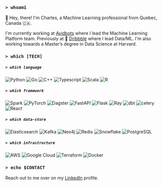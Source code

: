 ### `> whoami`

👋 Hey, there! I'm Charles, a Machine Learning professional from Quebec, Canada 🇨🇦. 

I'm currently working at [Avidbots](https://avidbots.com) where I lead the Machine Learning Platform team. Previously at 🏀 [Dribbble](https://dribbble.com) where I lead Data/ML. I'm also working towards a Master’s degree in Data Science
at Harvard.

### `> which [TECH]`

##### `> which language`

![Python](https://img.shields.io/badge/python-3670A0?style=flat&logo=python&logoColor=white)
![Go](https://img.shields.io/badge/go-%2300ADD8.svg?style=flat&logo=go&logoColor=white)
![C++](https://img.shields.io/badge/C++-00599C?style=flat&logo=c%2B%2B&logoColor=white)
![Typescript](https://img.shields.io/badge/typescript-007acc.svg?style=flat&logo=typescript&logoColor=white)
![Scala](https://img.shields.io/badge/scala-%23DC322F.svg?style=flat&logo=scala&logoColor=white)
![R](https://img.shields.io/badge/r-%23276DC3.svg?style=flat&logo=r&logoColor=white)

##### `> which framework`

![Spark](https://img.shields.io/badge/spark-E25A1C.svg?style=flat&logo=apachespark&logoColor=white)
![PyTorch](https://img.shields.io/badge/pytorch-EE4C2C.svg?style=flat&logo=PyTorch&logoColor=white)
![Dagster](https://img.shields.io/badge/dagster-4F43DD.svg?style=flat&logoColor=white)
![FastAPI](https://img.shields.io/badge/flastapi-%23000.svg?style=flat&logo=fastapi&logoColor=white)
![Flask](https://img.shields.io/badge/flask-%23000.svg?style=flat&logo=flask&logoColor=white)
![Ray](https://img.shields.io/badge/ray-028CF0.svg?style=flat&logo=ray&logoColor=white)
![dbt](https://img.shields.io/badge/dbt-FF694B.svg?style=flat&logo=dbt&logoColor=white)
![celery](https://img.shields.io/badge/celery-37814A.svg?style=flat&logo=celery&logoColor=white)
![React](https://img.shields.io/badge/react-61DBFB.svg?style=flat&logo=react&logoColor=white)

##### `> which data-store`

![Elasticsearch](https://img.shields.io/badge/elasticsearch-005571.svg?style=flat&logo=elasticsearch&logoColor=white)
![Kafka](https://img.shields.io/badge/kafka-231F20.svg?style=flat&logo=apachekafka&logoColor=white)
![Neo4j](https://img.shields.io/badge/neo4j-4581C3.svg?style=flat&logo=neo4j&logoColor=white)
![Redis](https://img.shields.io/badge/redis-DC382D.svg?style=flat&logo=redis&logoColor=white)
![Snowflake](https://img.shields.io/badge/snowflake-29B5E8.svg?style=flat&logo=snowflake&logoColor=white)
![PostgreSQL](https://img.shields.io/badge/postgresql-4169E1.svg?style=flat&logo=postgresql&logoColor=white)

##### `> which infrastructure`

![AWS](https://img.shields.io/badge/aws-232F3E.svg?style=flat&logo=amazon-aws&logoColor=white)
![Google Cloud](https://img.shields.io/badge/gcp-232F3E.svg?style=flat&logo=google-cloud&logoColor=white)
![Terraform](https://img.shields.io/badge/terraform-7B42BC.svg?style=flat&logo=Terraform&logoColor=white)
![Docker](https://img.shields.io/badge/docker-2496ED.svg?style=flat&logo=docker&logoColor=white)


### `> echo $CONTACT`

Reach out to me over on my [LinkedIn](https://www.linkedin.com/in/charleslariviere1/) profile.

